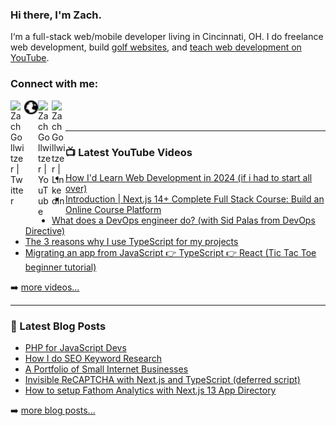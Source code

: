### Hi there, I'm Zach. 

I‘m a full-stack web/mobile developer living in Cincinnati, OH. I do freelance web development, build [golf websites](https://www.thediygolfer.com), and [teach web development on YouTube](https://www.youtube.com/@zachgoll).

### Connect with me:

[<img align="left" alt="Zach Gollwitzer | Twitter" width="22px" src="https://cdn.jsdelivr.net/npm/simple-icons@v3/icons/twitter.svg" />][twitter]
[<img align="left" alt="Zach Gollwitzer Website" width="22px" src="https://raw.githubusercontent.com/iconic/open-iconic/master/svg/globe.svg" />][website]
[<img align="left" alt="Zach Gollwitzer | YouTube" width="22px" src="https://cdn.jsdelivr.net/npm/simple-icons@v3/icons/youtube.svg" />][youtube]
[<img align="left" alt="Zach Gollwitzer | LinkedIn" width="22px" src="https://cdn.jsdelivr.net/npm/simple-icons@v3/icons/linkedin.svg" />][linkedin]

<br />
<br />

---

### 📺 Latest YouTube Videos

<!-- YOUTUBE:START -->
- [How I&#39;d Learn Web Development in 2024 &lpar;if i had to start all over&rpar;](https://www.youtube.com/watch?v=xI408OyOe4s)
- [Introduction | Next.js 14+ Complete Full Stack Course:  Build an Online Course Platform](https://www.youtube.com/watch?v=Hd4_QWVnskM)
- [What does a DevOps engineer do?  &lpar;with Sid Palas from DevOps Directive&rpar;](https://www.youtube.com/watch?v=L0sTd2Kue18)
- [The 3 reasons why I use TypeScript for my projects](https://www.youtube.com/watch?v=4jrY7H1Gv1s)
- [Migrating an app from JavaScript 👉 TypeScript 👉 React &lpar;Tic Tac Toe beginner tutorial&rpar;](https://www.youtube.com/watch?v=rIzUYYWTTVs)
<!-- YOUTUBE:END -->

➡️ [more videos...][youtube]

---

### 📕 Latest Blog Posts

<!-- BLOG-POST-LIST:START -->
- [PHP for JavaScript Devs](https://www.zachgollwitzer.com/posts/php-for-javascript-devs)
- [How I do SEO Keyword Research](https://www.zachgollwitzer.com/posts/how-i-do-seo-keyword-research)
- [A Portfolio of Small Internet Businesses](https://www.zachgollwitzer.com/posts/portfolio-small-internet-businesses)
- [Invisible ReCAPTCHA with Next.js and TypeScript &lpar;deferred script&rpar;](https://www.zachgollwitzer.com/posts/invisible-recaptcha-nextjs-typescript)
- [How to setup Fathom Analytics with Next.js 13 App Directory](https://www.zachgollwitzer.com/posts/fathom-analytics-nextjs13-app-directory)
<!-- BLOG-POST-LIST:END -->

➡️ [more blog posts...][website]

[website]: https://www.zachgollwitzer.com
[twitter]: https://twitter.com/zg_dev
[youtube]: https://www.youtube.com/@zachgoll
[linkedin]: https://www.linkedin.com/in/zachgollwitzer/
[medium]: https://medium.com/@zach.gollwitzer
[passportjsplaylist]: https://www.youtube.com/playlist?list=PLYQSCk-qyTW2ewJ05f_GKHtTIzjynDgjK
[bashplaylist]: https://www.youtube.com/playlist?list=PLYQSCk-qyTW0d88jNocdi_YIFMA5Fnpug
[gitplaylist]: https://www.youtube.com/playlist?list=PLYQSCk-qyTW3lX_dyw0R2eVzNGB3Tlv9S
[wordpressplaylist]: https://www.youtube.com/playlist?list=PLYQSCk-qyTW0OeGf9LkQkev4ItNRdCVoN
[golfapp]: https://training.thediygolfer.com/courses/2/info
[golfblog]: https://www.thediygolfer.com
